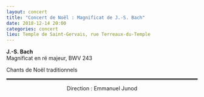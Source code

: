 ```yaml
---
layout: concert
title: "Concert de Noël : Magnificat de J.-S. Bach"
date: 2018-12-14 20:00
categories: concert
lieu: Temple de Saint-Gervais, rue Terreaux-du-Temple
---
```


**J.-S. Bach**  
Magnificat en ré majeur, BWV 243

Chants de Noël traditionnels

<hr style="border-top: 3px double #8c8b8b"/>

<p style="text-align: center">
Direction : Emmanuel Junod
</p>


